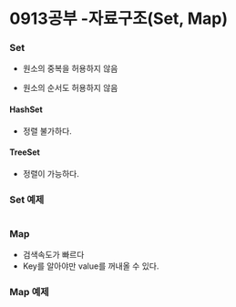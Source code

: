# 0913공부 -자료구조(Set, Map)

### Set

- 원소의 중복을 허용하지 않음

- 원소의 순서도 허용하지 않음

#### HashSet

- 정렬 불가하다.

#### TreeSet

- 정렬이 가능하다.



### Set 예제

```java

```



### Map

- 검색속도가 빠르다
- Key를 알아야만 value를 꺼내올 수 있다.





### Map 예제

```java

```

